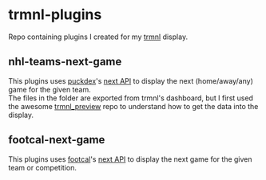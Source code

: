 # trmnl-plugins

Repo containing plugins I created for my [trmnl](https://usetrmnl.com/) display.

## nhl-teams-next-game

This plugins uses [puckdex](https://github.com/cbdm/puckdex)'s [next API](https://puckdex.cbdm.app/docs) to display the next (home/away/any) game for the given team.  
The files in the folder are exported from trmnl's dashboard, but I first used the awesome [trmnl_preview](https://github.com/schrockwell/trmnl_preview) repo to understand how to get the data into the display.

## footcal-next-game

This plugins uses [footcal](https://github.com/cbdm/footcal)'s [next API](https://github.com/cbdm/footcal/blob/68f5302e244e1f5a523e1dce0cbd1ccba6b920e3/footcal/app.py#L131) to display the next game for the given team or competition.
